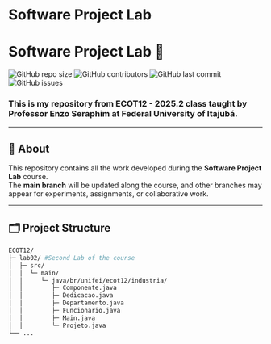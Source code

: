 # Software Project Lab

# Software Project Lab 🚀

![GitHub repo size](https://img.shields.io/github/repo-size/pedrocorsini/ecot12?style=for-the-badge)
![GitHub contributors](https://img.shields.io/github/contributors/pedrocorsini/ecot12?style=for-the-badge)
![GitHub last commit](https://img.shields.io/github/last-commit/pedrocorsini/ecot12?style=for-the-badge)
![GitHub issues](https://img.shields.io/github/issues/pedrocorsini/ecot12?style=for-the-badge)

### This is my repository from **ECOT12 - 2025.2** class taught by **Professor Enzo Seraphim** at **Federal University of Itajubá**.

---

## 📖 About

This repository contains all the work developed during the **Software Project Lab** course.  
The **main branch** will be updated along the course, and other branches may appear for experiments, assignments, or collaborative work.

---

## 🗂️ Project Structure

```bash
ECOT12/
├─ lab02/ #Second Lab of the course
│  ├─ src/
│  │  └─ main/
│  │     └─ java/br/unifei/ecot12/industria/ 
│  │        ├─ Componente.java 
│  │        ├─ Dedicacao.java
│  │        ├─ Departamento.java
│  │        ├─ Funcionario.java
│  │        ├─ Main.java
│  │        └─ Projeto.java
└── ...
```